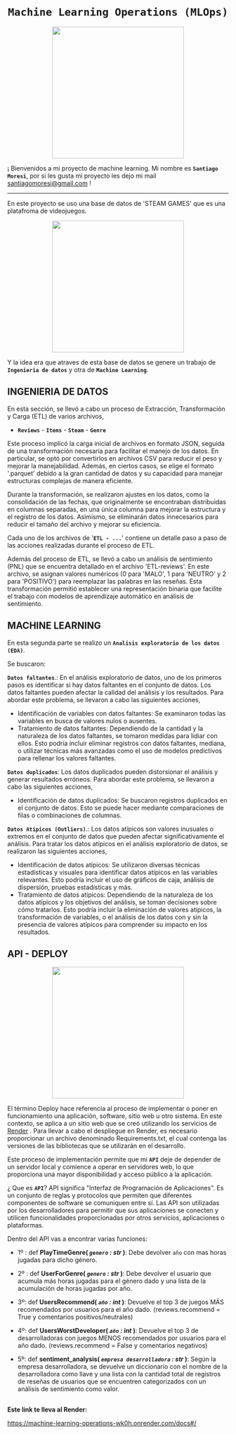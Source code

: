 # <h1 align=center>**`Machine Learning Operations (MLOps)`**</h1>


<p align="center">
<img src="https://edimar.com/wp-content/uploads/2021/03/Que-es-Machine-Learning-Industria.jpg"  height=300>
</p>

¡ Bienvenidos a mi proyecto de machine learning. Mi nombre es **`Santiago Moresi`**, por si les gusta mi proyecto les dejo mi mail santiagomoresi@gmail.com !
<hr>


En este proyecto se uso una base de datos de 'STEAM GAMES' que es una platafroma de videojuegos. 




<p align="center">
<img src="https://images.ladbible.com/resize?type=webp&quality=70&width=720&fit=contain&gravity=null&url=https://images.ladbiblegroup.com/v3/assets/bltbc1876152fcd9f07/bltab7a7cd3fa00201f/65083138fa17d27f31096188/steam_(2).png"  height=300>
</p>

Y la idea era que atraves de esta base de datos se genere un trabajo de 
**`Ingenieria de datos`** y otra de **`Machine Learning`**. 


## **INGENIERIA DE DATOS** 
 
En esta sección, se llevó a cabo un proceso de Extracción, Transformación y Carga (ETL) de varios archivos, 
* **`Reviews`** -  **`Items`** - **`Steam`** - **`Genre`**

Este proceso implicó la carga inicial de archivos en formato JSON, seguida de una transformación necesaria para facilitar el manejo de los datos. En particular, se optó por convertirlos en archivos CSV para reducir el peso y mejorar la manejabilidad. Además, en ciertos casos, se elige el formato '.parquet' debido a la gran cantidad de datos y su capacidad para manejar estructuras complejas de manera eficiente.

Durante la transformación, se realizaron ajustes en los datos, como la consolidación de las fechas, que originalmente se encontraban distribuidas en columnas separadas, en una única columna para mejorar la estructura y el registro de los datos. Asimismo, se eliminarán datos innecesarios para reducir el tamaño del archivo y mejorar su eficiencia.

Cada uno de los archivos de  '**`ETL - ...`**' contiene un detalle paso a paso de las acciones realizadas durante el proceso de ETL.

Además del proceso de ETL, se llevó a cabo un análisis de sentimiento (PNL) que se encuentra detallado en el archivo 'ETL-reviews'. En este archivo, se asignan valores numéricos (0 para 'MALO', 1 para 'NEUTRO' y 2 para 'POSITIVO') para reemplazar las palabras en las reseñas. Esta transformación permitió establecer una representación binaria que facilite el trabajo con modelos de aprendizaje automático en análisis de sentimiento. 



## **MACHINE LEARNING**

En esta segunda parte se realizo un **`Analisis exploratorio de los datos (EDA)`**.  

Se buscaron: 
             
**`Datos faltantes`**.: En el análisis exploratorio de datos, uno de los primeros pasos es identificar si hay datos faltantes en el conjunto de datos. Los datos faltantes pueden afectar  la calidad del análisis y los resultados. Para abordar este problema, se llevaron a cabo las siguientes acciones,
        
-  Identificación de variables con datos faltantes: Se examinaron todas las variables en busca de valores nulos o ausentes.
- Tratamiento de datos faltantes: Dependiendo de la cantidad y la naturaleza de los datos faltantes, se tomaron medidas para lidiar con ellos. Esto podría incluir eliminar registros con datos faltantes, mediana, o utilizar técnicas más avanzadas como el uso de modelos predictivos para rellenar los valores faltantes.

             
 **`Datos duplicados`**: Los datos duplicados pueden distorsionar el análisis y generar resultados erróneos. Para abordar este problema, se llevaron a cabo las siguientes acciones,
       
- Identificación de datos duplicados: Se buscaron registros duplicados en el conjunto de datos. Esto se puede hacer mediante comparaciones de filas o combinaciones de columnas.

             
**`Datos Atípicos (Outliers)`**.: Los datos atípicos son valores inusuales o extremos en el conjunto de datos que pueden afectar significativamente el análisis. Para tratar los datos atípicos en el análisis exploratorio de datos, se realizaron las siguientes acciones,
         
- Identificación de datos atípicos: Se utilizaron diversas técnicas estadísticas y visuales para identificar datos atípicos en las variables relevantes. Esto podría incluir el uso de gráficos de caja, análisis de dispersión, pruebas estadísticas y más.
-  Tratamiento de datos atípicos: Dependiendo de la naturaleza de los datos atípicos y los objetivos del análisis, se toman decisiones sobre cómo tratarlos. Esto podría incluir la eliminación de valores atípicos, la transformación de variables, o el análisis de los datos con y sin la presencia de valores atípicos para comprender su impacto en los resultados.
             


## **API - DEPLOY**

<p align="center">
<img src="https://www.cloudcenterandalucia.es/wp-content/uploads/2021/05/Servidor-web_Cloud-Center-Andalucia_Cabecera.png"  height=300>
</p>



El término Deploy hace referencia al proceso de implementar o poner en funcionamiento una aplicación, software, sitio web u otro sistema. En este contexto, se aplica a un sitio web que se creó utilizando los servicios de [Render](https://render.com/docs/free#free-web-services)  . Para llevar a cabo el despliegue en Render, es necesario proporcionar un archivo denominado Requirements.txt, el cual contenga las versiones de las bibliotecas que se utilizarán en el desarrollo.

Este proceso de implementación permite que mi **`API`** deje de depender de un servidor local y comience a operar en servidores web, lo que proporciona una mayor disponibilidad y acceso público a la aplicación.

¿ Que es **`API`**? API significa "Interfaz de Programación de Aplicaciones". Es un conjunto de reglas y protocolos que permiten que diferentes componentes de software se comuniquen entre sí. 
    Las API son utilizadas por los desarrolladores para permitir que sus aplicaciones se conecten y utilicen funcionalidades proporcionadas por otros servicios, aplicaciones o plataformas.

Dentro del API vas a encontrar varias funciones: 
 - 1º  :   def **PlayTimeGenre( *`genero` : str* )**:
    Debe devolver `año` con mas horas jugadas para dicho género.

- 2º :  def **UserForGenre( *`genero` : str* )**:
    Debe devolver el usuario que acumula más horas jugadas para el género dado y una lista de la acumulación de horas jugadas por año.
 
- 3º:  def **UsersRecommend( *`año` : int* )**:
   Devuelve el top 3 de juegos MÁS recomendados por usuarios para el año dado. (reviews.recommend = True y comentarios positivos/neutrales)

- 4º: def **UsersWorstDeveloper( *`año` : int* )**:
   Devuelve el top 3 de desarrolladoras con juegos MENOS recomendados por usuarios para el año dado. (reviews.recommend = False y comentarios negativos)

- 5º: def **sentiment_analysis( *`empresa desarrolladora` : str* )**:
    Según la empresa desarrolladora, se devuelve un diccionario con el nombre de la desarrolladora como llave y una lista con la cantidad total 
    de registros de reseñas de usuarios que se encuentren categorizados con un análisis de sentimiento como valor. 




##
**Este link te lleva al Render:** 

https://machine-learning-operations-wk0h.onrender.com/docs#/
